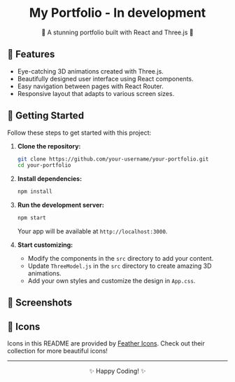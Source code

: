 <div align="center">
  <h1>My Portfolio - In development</h1>
  <p>🚀 A stunning portfolio built with React and Three.js 🎨</p>
</div>

## 🌟 Features

- Eye-catching 3D animations created with Three.js.
- Beautifully designed user interface using React components.
- Easy navigation between pages with React Router.
- Responsive layout that adapts to various screen sizes.

## 🚀 Getting Started

Follow these steps to get started with this project:

1. **Clone the repository:**

   ```bash
   git clone https://github.com/your-username/your-portfolio.git
   cd your-portfolio
   ```

2. **Install dependencies:**

   ```bash
   npm install
   ```

3. **Run the development server:**

   ```bash
   npm start
   ```

   Your app will be available at `http://localhost:3000`.

4. **Start customizing:**

   - Modify the components in the `src` directory to add your content.
   - Update `ThreeModel.js` in the `src` directory to create amazing 3D animations.
   - Add your own styles and customize the design in `App.css`.

## 🎨 Screenshots


## 🌟 Icons

Icons in this README are provided by [Feather Icons](https://feathericons.com/). Check out their collection for more beautiful icons!

---

<div align="center">
  <p>✨ Happy Coding! ✨</p>
</div>

